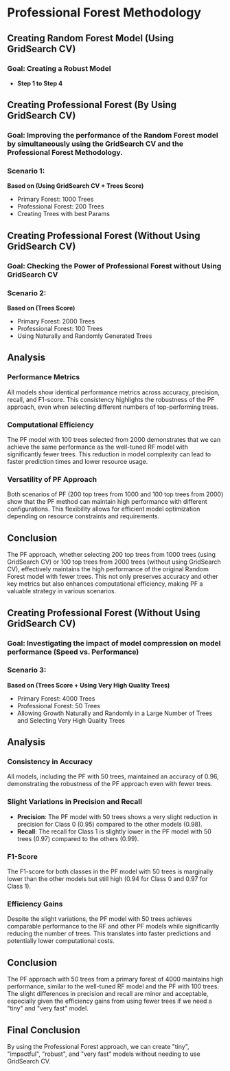 # Professional Forest Methodology

## Creating Random Forest Model (Using GridSearch CV)
### Goal: Creating a Robust Model
- **Step 1 to Step 4**

## Creating Professional Forest (By Using GridSearch CV)
### Goal: Improving the performance of the Random Forest model by simultaneously using the GridSearch CV and the Professional Forest Methodology.

### Scenario 1:
**Based on (Using GridSearch CV + Trees Score)**

- Primary Forest: 1000 Trees
- Professional Forest: 200 Trees
- Creating Trees with best Params

## Creating Professional Forest (Without Using GridSearch CV)
### Goal: Checking the Power of Professional Forest without Using GridSearch CV

### Scenario 2:
**Based on (Trees Score)**

- Primary Forest: 2000 Trees
- Professional Forest: 100 Trees
- Using Naturally and Randomly Generated Trees

## Analysis
### Performance Metrics
All models show identical performance metrics across accuracy, precision, recall, and F1-score. This consistency highlights the robustness of the PF approach, even when selecting different numbers of top-performing trees.

### Computational Efficiency
The PF model with 100 trees selected from 2000 demonstrates that we can achieve the same performance as the well-tuned RF model with significantly fewer trees. This reduction in model complexity can lead to faster prediction times and lower resource usage.

### Versatility of PF Approach
Both scenarios of PF (200 top trees from 1000 and 100 top trees from 2000) show that the PF method can maintain high performance with different configurations. This flexibility allows for efficient model optimization depending on resource constraints and requirements.

## Conclusion
The PF approach, whether selecting 200 top trees from 1000 trees (using GridSearch CV) or 100 top trees from 2000 trees (without using GridSearch CV), effectively maintains the high performance of the original Random Forest model with fewer trees. This not only preserves accuracy and other key metrics but also enhances computational efficiency, making PF a valuable strategy in various scenarios.

## Creating Professional Forest (Without Using GridSearch CV)
### Goal: Investigating the impact of model compression on model performance (Speed vs. Performance)

### Scenario 3:
**Based on (Trees Score + Using Very High Quality Trees)**

- Primary Forest: 4000 Trees
- Professional Forest: 50 Trees
- Allowing Growth Naturally and Randomly in a Large Number of Trees and Selecting Very High Quality Trees

## Analysis
### Consistency in Accuracy
All models, including the PF with 50 trees, maintained an accuracy of 0.96, demonstrating the robustness of the PF approach even with fewer trees.

### Slight Variations in Precision and Recall
- **Precision**: The PF model with 50 trees shows a very slight reduction in precision for Class 0 (0.95) compared to the other models (0.98).
- **Recall**: The recall for Class 1 is slightly lower in the PF model with 50 trees (0.97) compared to the others (0.99).

### F1-Score
The F1-score for both classes in the PF model with 50 trees is marginally lower than the other models but still high (0.94 for Class 0 and 0.97 for Class 1).

### Efficiency Gains
Despite the slight variations, the PF model with 50 trees achieves comparable performance to the RF and other PF models while significantly reducing the number of trees. This translates into faster predictions and potentially lower computational costs.

## Conclusion
The PF approach with 50 trees from a primary forest of 4000 maintains high performance, similar to the well-tuned RF model and the PF with 100 trees. The slight differences in precision and recall are minor and acceptable, especially given the efficiency gains from using fewer trees if we need a "tiny" and "very fast" model.

## Final Conclusion
By using the Professional Forest approach, we can create "tiny", "impactful", "robust", and "very fast" models without needing to use GridSearch CV.

